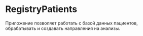 # RegistryPatients
Приложение позволяет работать с базой данных пациентов, обрабатывать и создавать направления на анализы. 

